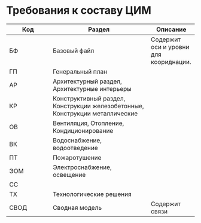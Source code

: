 # Требования к составу ЦИМ



<table><thead><tr><th width="100.42840576171875">Код</th><th width="246.428466796875">Раздел</th><th>Описание</th></tr></thead><tbody><tr><td>БФ</td><td>Базовый файл</td><td>Содержит оси и уровни для коориднации.</td></tr><tr><td>ГП</td><td>Генеральный план</td><td></td></tr><tr><td>АР</td><td>Архитектурный раздел, Архитектурные интерьеры</td><td></td></tr><tr><td>КР</td><td>Конструктивный раздел, Конструкции железобетонные, Конструкции металлические</td><td></td></tr><tr><td>ОВ</td><td>Вентиляция, Отопление, Кондиционирование</td><td></td></tr><tr><td>ВК</td><td>Водоснабжение, водоотведение</td><td></td></tr><tr><td>ПТ</td><td>Пожаротушение</td><td></td></tr><tr><td>ЭОМ</td><td>Электроснабжение, освещение</td><td></td></tr><tr><td>СС</td><td></td><td></td></tr><tr><td>ТХ</td><td>Технологические решения</td><td></td></tr><tr><td>СВОД</td><td>Сводная модель</td><td>Содержит связи</td></tr></tbody></table>

